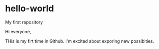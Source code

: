 # hello-world
My first repository

Hi everyone,

THis is my firt time in Github. I'm excited about exporing new possibities.
